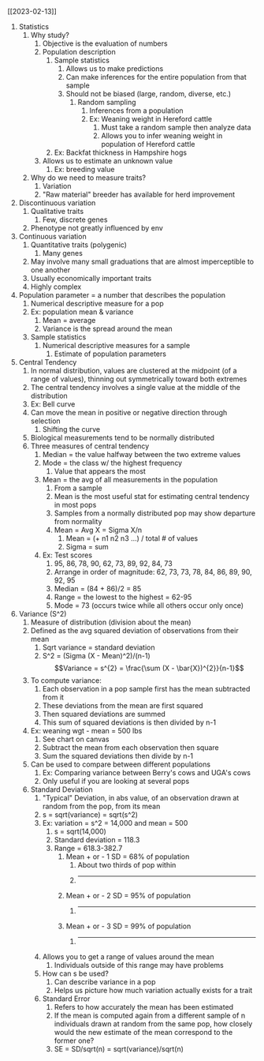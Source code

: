 [[2023-02-13]]

1. Statistics
	1. Why study?
		1. Objective is the evaluation of numbers
		2. Population description
			1. Sample statistics
				1. Allows us to make predictions
				2. Can make inferences for the entire population from that sample
				3. Should not be biased (large, random, diverse, etc.)
					1. Random sampling
						1. Inferences from a population
						2. Ex: Weaning weight in Hereford cattle
							1. Must take a random sample then analyze data
							2. Allows you to infer weaning weight in population of Hereford cattle
			2. Ex: Backfat thickness in Hampshire hogs
		3. Allows us to estimate an unknown value
			1. Ex: breeding value
	2. Why do we need to measure traits?
		1. Variation
		2. "Raw material" breeder has available for herd improvement
2. Discontinuous variation 
	1. Qualitative traits
		1. Few, discrete genes
	2. Phenotype not greatly influenced by env
3. Continuous variation
	1. Quantitative traits (polygenic)
		1. Many genes
	2. May involve many small graduations that are almost imperceptible to one another
	3. Usually economically important traits
	4. Highly complex
4. Population parameter = a number that describes the population
	1. Numerical descriptive measure for a pop
	2. Ex: population mean & variance
		1. Mean = average
		2. Variance is the spread around the mean
	3. Sample statistics
		1. Numerical descriptive measures for a sample
			1. Estimate of population parameters
5. Central Tendency
	1. In normal distribution, values are clustered at the midpoint (of a range of values), thinning out symmetrically toward both extremes
	2. The central tendency involves a single value at the middle of the distribution 
	3. Ex: Bell curve
	4. Can move the mean in positive or negative direction through selection
		1. Shifting the curve
	5. Biological measurements tend to be normally distributed
	6. Three measures of central tendency
		1. Median = the value halfway between the two extreme values
		2. Mode = the class w/ the highest frequency
			1. Value that appears the most
		3. Mean = the avg of all measurements in the population
			1. From a sample
			2. Mean is the most useful stat for estimating central tendency in most pops 
			3. Samples from a normally distributed pop may show departure from normality
			4. Mean = Avg X = Sigma X/n
				1. Mean = (+ n1 n2 n3 ...) / total # of values
				2. Sigma = sum
		4. Ex: Test scores
			1. 95, 86, 78, 90, 62, 73, 89, 92, 84, 73
			2. Arrange in order of magnitude: 62, 73, 73, 78, 84, 86, 89, 90, 92, 95
			3. Median = (84 + 86)/2 = 85
			5. Range = the lowest to the highest = 62-95
			6. Mode = 73 (occurs twice while all others occur only once)
6. Variance (S^2)
	1. Measure of distribution (division about the mean)
	3. Defined as the avg squared deviation of observations from their mean
		1. Sqrt variance = standard deviation
		2. S^2 = (Sigma (X - Mean)^2)/(n-1)
		 $$Variance = s^{2} = \frac{\sum (X - \bar{X})^{2}}{n-1}$$
	4. To compute variance:
		1. Each observation in a pop sample first has the mean subtracted from it
		2. These deviations from the mean are first squared
		3. Then squared deviations are summed
		4. This sum of squared deviations is then divided by n-1
	5. Ex: weaning wgt - mean = 500 lbs
		1. See chart on canvas
		2. Subtract the mean from each observation then square
		3. Sum the squared deviations then divide by n-1
	6. Can be used to compare between different populations
		1. Ex: Comparing variance between Berry's cows and UGA's cows
		2. Only useful if you are looking at several pops
	7. Standard Deviation
		1. "Typical" Deviation, in abs value, of an observation drawn at random from the pop, from its mean
		2. s = sqrt(variance) = sqrt(s^2)
		3. Ex: variation = s^2 = 14,000 and mean = 500
			1. s = sqrt(14,000)
			2. Standard deviation = 118.3
			3. Range = 618.3-382.7
				1. Mean + or - 1 SD = 68% of population
					1. About two thirds of pop within 
					2. ---
				2. Mean + or - 2 SD = 95% of population
					1. ---
				3. Mean + or - 3 SD = 99% of population
					1. ---
		4. Allows you to get a range of values around the mean
			1. Individuals outside of this range may have problems
		5. How can s be used?
			1. Can describe variance in a pop
			2. Helps us picture how much variation actually exists for a trait
		6. Standard Error
			1. Refers to how accurately the mean has been estimated
			2. If the mean is computed again from a different sample of n individuals drawn at random from the same pop, how closely would the new estimate of the mean correspond to the former one?
			3. SE = SD/sqrt(n) = sqrt(variance)/sqrt(n)
